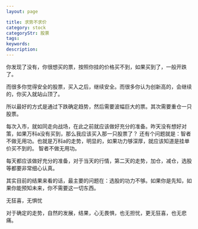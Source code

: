 ```yaml
---
layout: page

title: 求势不求价
category: stock
categoryStr: 股票
tags: 
keywords: 
description: 
---
```



你发现了没有，你很想买的票，按照你挂的价格买不到，如果买到了，一般开跌了。

而很多你觉得安全的股票，买入之后，继续安全。而很多你认为创新高的，会继续的，你买入就站山顶了。

所以最好的方式是通过下跌确定趋势，然后需要波幅巨大的票。其次需要重仓一只股票。


每次入市，就如同走向战场，在此之前就应该做好充分的准备。昨天没有想好对策，如果万科a没有买到，那么我应该买入那一只股票了？
还有个问题就是：智者不做无用功。也就是万科a的走势，明显的，如果功力够深厚，就应该知道是挂单价买不到的。
智者不做无用功。

每天都应该做好充分的准备，对于当天的行情，第二天的走势，加仓，减仓，选股等都要非常细心认真。


其实目前的结果来看的话，最主要的问题在：选股的功力不够。如果你是先知，如果你能预知未来，你不需要这一切东西。

无狂喜，无惧忧

对于确定的走势，自然的发展，结果，心无畏惧，也无担忧，更无狂喜，也无悲痛。
